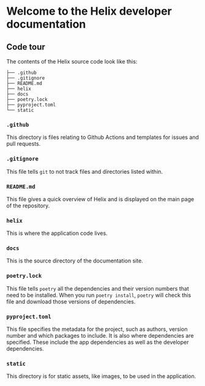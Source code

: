 # Welcome to the Helix developer documentation

## Code tour
The contents of the Helix source code look like this:

```
├── .github
├── .gitignore
├── README.md
├── helix
├── docs
├── poetry.lock
├── pyproject.toml
└── static
```

### `.github`
This directory is files relating to Github Actions and templates for issues and pull requests.

### `.gitignore`
This file tells `git` to not track files and directories listed within.

### `README.md`
This file gives a quick overview of Helix and is displayed on the main page of the repository.

### `helix`
This is where the application code lives.

### `docs`
This is the source directory of the documentation site.

### `poetry.lock`
This file tells `poetry` all the dependencies and their version numbers that need to be installed. When you run `poetry install`, `poetry` will check this file and download those versions of dependencies.

### `pyproject.toml`
This file specifies the metadata for the project, such as authors, version number and which packages to include. It is also where dependencies are specified. These include the app dependencies as well as the developer dependencies.

### `static`
This directory is for static assets, like images, to be used in the application.